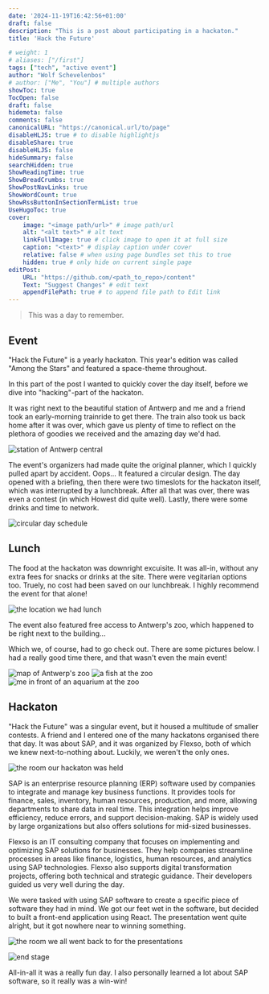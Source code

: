 ```yaml
---
date: '2024-11-19T16:42:56+01:00'
draft: false
description: "This is a post about participating in a hackaton."
title: 'Hack the Future'

# weight: 1
# aliases: ["/first"]
tags: ["tech", "active event"]
author: "Wolf Schevelenbos"
# author: ["Me", "You"] # multiple authors
showToc: true
TocOpen: false
draft: false
hidemeta: false
comments: false
canonicalURL: "https://canonical.url/to/page"
disableHLJS: true # to disable highlightjs
disableShare: true
disableHLJS: false
hideSummary: false
searchHidden: true
ShowReadingTime: true
ShowBreadCrumbs: true
ShowPostNavLinks: true
ShowWordCount: true
ShowRssButtonInSectionTermList: true
UseHugoToc: true
cover:
    image: "<image path/url>" # image path/url
    alt: "<alt text>" # alt text
    linkFullImage: true # click image to open it at full size
    caption: "<text>" # display caption under cover
    relative: false # when using page bundles set this to true
    hidden: true # only hide on current single page
editPost:
    URL: "https://github.com/<path_to_repo>/content"
    Text: "Suggest Changes" # edit text
    appendFilePath: true # to append file path to Edit link
---
```


> This was a day to remember.

## Event

"Hack the Future" is a yearly hackaton. This year's edition was called "Among the Stars" and featured a space-theme throughout. 

In this part of the post I wanted to quickly cover the day itself, before we dive into "hacking"-part of the hackaton.

It was right next to the beautiful station of Antwerp and me and a friend took an early-morning trainride to get there. The train also took us back home after it was over, which gave us plenty of time to reflect on the plethora of goodies we received and the amazing day we'd had.

![station of Antwerp central](/images/hackaton-station.jpeg)

The event's organizers had made quite the original planner, which I quickly pulled apart by accident. Oops... It featured a circular design. The day opened with a briefing, then there were two timeslots for the hackaton itself, which was interrupted by a lunchbreak. After all that was over, there was even a contest (in which Howest did quite well). Lastly, there were some drinks and time to network.

![circular day schedule](/images/hackaton-schedule.jpeg)

## Lunch

The food at the hackaton was downright excuisite. It was all-in, without any extra fees for snacks or drinks at the site. There were vegitarian options too. Truely, no cost had been saved on our lunchbreak. I highly recommend the event for that alone!

![the location we had lunch](/images/hackaton-food.jpeg)

The event also featured free access to Antwerp's zoo, which happened to be right next to the building... 

Which we, of course, had to go check out. There are some pictures below. I had a really good time there, and that wasn't even the main event!

![map of Antwerp's zoo](/images/hackaton-zoo-map.jpeg)
![a fish at the zoo](/images/hackaton-zoo-fish.jpeg)
![me in front of an aquarium at the zoo](/images/hackaton-zoo-backdrop.jpeg)

## Hackaton

"Hack the Future" was a singular event, but it housed a multitude of smaller contests. A friend and I entered one of the many hackatons organised there that day. It was about SAP, and it was organized by Flexso, both of which we knew next-to-nothing about. Luckily, we weren't the only ones.

![the room our hackaton was held](/images/hackaton-room.jpeg)

SAP is an enterprise resource planning (ERP) software used by companies to integrate and manage key business functions. 
It provides tools for finance, sales, inventory, human resources, production, and more, allowing departments to share data in real time. This integration helps improve efficiency, reduce errors, and support decision-making. SAP is widely used by large organizations but also offers solutions for mid-sized businesses.

Flexso is an IT consulting company that focuses on implementing and optimizing SAP solutions for businesses. They help companies streamline processes in areas like finance, logistics, human resources, and analytics using SAP technologies. Flexso also supports digital transformation projects, offering both technical and strategic guidance. Their developers guided us very well during the day.

We were tasked with using SAP software to create a specific piece of software they had in mind. We got our feet wet in the software, but decided to built a front-end application using React. The presentation went quite alright, but it got nowhere near to winning something.

![the room we all went back to for the presentations](/images/hackaton-common-room.jpeg)

![end stage](/images/hackaton-stage.jpeg)

All-in-all it was a really fun day. I also personally learned a lot about SAP software, so it really was a win-win!

